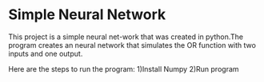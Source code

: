 # Simple Neural Network 
This project is a simple neural net-work that was created in python.The program creates an neural network that simulates the OR function with two inputs and one output.

Here are the steps to run the program:
1)Install Numpy
2)Run program
	